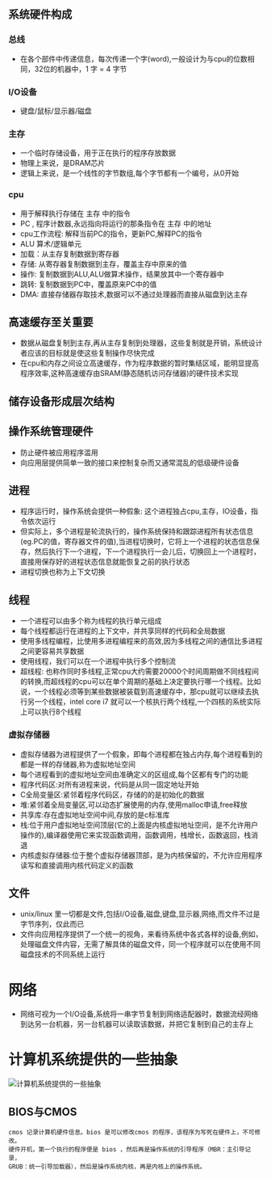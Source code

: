 ## 系统硬件构成

### 总线
- 在各个部件中传递信息，每次传递一个字(word),一般设计为与cpu的位数相同，32位的机器中，1 字 = 4 字节

### I/O设备
- 键盘/鼠标/显示器/磁盘

### 主存
- 一个临时存储设备，用于正在执行的程序存放数据
- 物理上来说，是DRAM芯片
- 逻辑上来说，是一个线性的字节数组,每个字节都有一个编号，从0开始

### cpu
- 用于解释执行存储在 主存 中的指令
- PC , 程序计数器,永远指向将运行的那条指令在 主存 中的地址
- cpu工作流程: 解释当前PC的指令，更新PC,解释PC的指令
- ALU 算术/逻辑单元
- 加载：从主存复制数据到寄存器
- 存储: 从寄存器复制数据到主存，覆盖主存中原来的值
- 操作: 复制数据到ALU,ALU做算术操作，结果放其中一个寄存器中
- 跳转: 复制数据到PC中，覆盖原来PC中的值
- DMA: 直接存储器存取技术,数据可以不通过处理器而直接从磁盘到达主存

## 高速缓存至关重要

- 数据从磁盘复制到主存,再从主存复制到处理器，这些复制就是开销，系统设计者应该的目标就是使这些复制操作尽快完成
- 在cpu和内存之间设立高速缓存，作为程序数据的暂时集结区域，能明显提高程序效率,这种高速缓存由SRAM(静态随机访问存储器)的硬件技术实现
## 储存设备形成层次结构


## 操作系统管理硬件

- 防止硬件被应用程序滥用
- 向应用层提供简单一致的接口来控制复杂而又通常混乱的低级硬件设备

## 进程

- 程序运行时，操作系统会提供一种假象: 这个进程独占cpu,主存，IO设备，指令依次运行
- 但实际上，多个进程是轮流执行的，操作系统保持和跟踪进程所有状态信息 (eg.PC的值，寄存器文件的值),当进程切换时，它将上一个进程的状态信息保存，然后执行下一个进程，下一个进程执行一会儿后，切换回上一个进程时，直接用保存好的进程状态信息就能恢复之前的执行状态
- 进程切换也称为上下文切换

## 线程

- 一个进程可以由多个称为线程的执行单元组成
- 每个线程都运行在进程的上下文中，并共享同样的代码和全局数据
- 使用多线程编程，比使用多进程编程来的高效,因为多线程之间的通信比多进程之间更容易共享数据
- 使用线程，我们可以在一个进程中执行多个控制流
- 超线程: 也称作同时多线程,正常cpu大约需要20000个时间周期做不同线程间的转换,而超线程的cpu可以在单个周期的基础上决定要执行哪一个线程。比如说，一个线程必须等到某些数据被装载到高速缓存中，那cpu就可以继续去执行另一个线程，intel core i7 就可以一个核执行两个线程,一个四核的系统实际上可以执行8个线程

### 虚拟存储器

- 虚拟存储器为进程提供了一个假象，即每个进程都在独占内存,每个进程看到的都是一样的存储器,称为虚拟地址空间
- 每个进程看到的虚拟地址空间由准确定义的区组成,每个区都有专门的功能
- 程序代码区:对所有进程来说，代码是从同一固定地址开始
- C全局变量区:紧邻着程序代码区，存储的的是初始化的数据
- 堆:紧邻着全局变量区,可以动态扩展使用的内存,使用malloc申请,free释放
- 共享库:存在虚拟地址空间中间,存放的是c标准库
- 栈:位于用户虚拟地址空间顶层(它的上面是内核虚拟地址空间，是不允许用户操作的),编译器使用它来实现函数调用，函数调用，栈增长，函数返回，栈消退
- 内核虚拟存储器:位于整个虚拟存储器顶部，是为内核保留的，不允许应用程序读写和直接调用内核代码定义的函数


## 文件
- unix/linux 里一切都是文件,包括I/O设备,磁盘,键盘,显示器,网络,而文件不过是字节序列，仅此而已
- 文件向应用程序提供了一个统一的视角，来看待系统中各式各样的设备,例如，处理磁盘文件内容，无需了解具体的磁盘文件，同一个程序就可以在使用不同磁盘技术的不同系统上运行

# 网络
- 网络可视为一个I/O设备,系统将一串字节复制到网络适配器时，数据流经网络到达另一台机器，另一台机器可以读取该数据，并把它复制到自己的主存上

# 计算机系统提供的一些抽象
![计算机系统提供的一些抽象](http://upload-images.jianshu.io/upload_images/1581984-2fbe5f6f3436fcce.jpg?imageMogr2/auto-orient/strip%7CimageView2/2/w/1240)



## BIOS与CMOS

```
cmos 记录计算机硬件信息。bios 是可以修改cmos 的程序，该程序为写死在硬件上，不可修改。
硬件开机，第一个执行的程序便是 bios ，然后再是操作系统的引导程序（MBR：主引导记录，
GRUB：统一引导加载器），然后是操作系统内核，再是内核上的操作系统。
```

